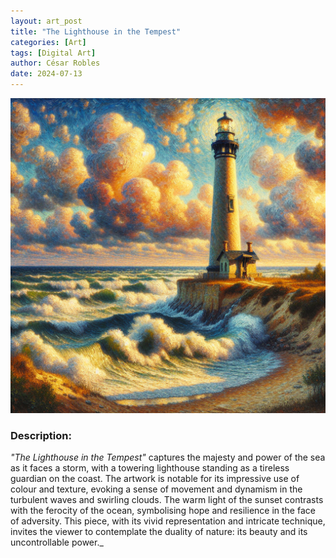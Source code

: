 ```yaml
---
layout: art_post
title: "The Lighthouse in the Tempest"
categories: [Art]
tags: [Digital Art]
author: César Robles
date: 2024-07-13
---
```


![The Lighthouse in the Tempest](/imag/digital_art/the_lighthouse_in_the_tempest.jpg)

### Description:
*"The Lighthouse in the Tempest"* captures the majesty and power of the sea as it faces a storm, with a towering lighthouse standing as a tireless guardian on the coast. The artwork is notable for its impressive use of colour and texture, evoking a sense of movement and dynamism in the turbulent waves and swirling clouds. The warm light of the sunset contrasts with the ferocity of the ocean, symbolising hope and resilience in the face of adversity. This piece, with its vivid representation and intricate technique, invites the viewer to contemplate the duality of nature: its beauty and its uncontrollable power._
